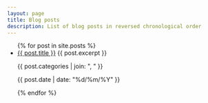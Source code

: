 ```yaml
---
layout: page
title: Blog posts
description: List of blog posts in reversed chronological order
---
```

<ul>
            {% for post in site.posts %}
            <li>
              <a href="{{ post.url }}">{{ post.title }}</a>
              <span class="excerpt">{{ post.excerpt }}</span>
              <p class="post-categories">{{ post.categories | join: ", " }}</p>
              <p class="post-publishing-note">{{ post.date | date: "%d/%m/%Y" }}</p>
            </li>
            {% endfor %}
</ul>
